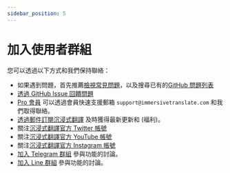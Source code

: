```yaml
---
sidebar_position: 5
---
```


# 加入使用者群組

您可以透過以下方式和我們保持聯絡：

- 如果遇到問題，首先推薦[檢視常見問題](/docs/faq/)，以及搜尋已有的[GitHub 問題列表](https://github.com/immersive-translate/immersive-translate/issues/)
- [透過 GitHub Issue 回饋問題](https://github.com/immersive-translate/immersive-translate/issues/)
- [Pro 會員](https://immersivetranslate.com/pricing/) 可以透過會員快速支援郵箱 `support@immersivetranslate.com` 和我們取得聯絡。
- [透過郵件訂閱沉浸式翻譯](https://immersivetranslate.substack.com/) 及時獲得最新更新和 (福利)。
- 關注[沉浸式翻譯官方 Twitter 帳號](https://x.com/immersivetrans)
- 關注[沉浸式翻譯官方 YouTube 帳號](https://www.youtube.com/@immersivetranslate_tw)
- 關注[沉浸式翻譯官方 Instagram 帳號](https://www.instagram.com/immersivetranslate)
- [加入 Telegram 群組](https://t.me/+rq848Z09nehlOTgx) 參與功能的討論。
- [加入 Line 群組](https://d.uppmkt.com/linehomepage) 參與功能的討論。
